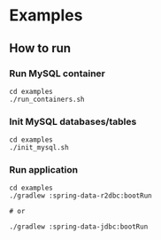 # Examples

## How to run

### Run MySQL container

```shell
cd examples
./run_containers.sh
```

### Init MySQL databases/tables

```shell
cd examples
./init_mysql.sh
```

### Run application

```shell
cd examples
./gradlew :spring-data-r2dbc:bootRun

# or

./gradlew :spring-data-jdbc:bootRun
```
